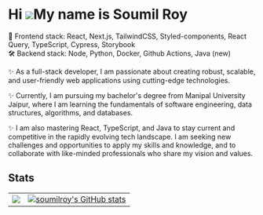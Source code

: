 Hi ![](https://user-images.githubusercontent.com/18350557/176309783-0785949b-9127-417c-8b55-ab5a4333674e.gif)My name is Soumil Roy
==================================================================================================================================

🎨 Frontend stack: React, Next.js, TailwindCSS, Styled-components, React Query, TypeScript, Cypress, Storybook <br />
🛠 Backend stack: Node, Python, Docker, Github Actions, Java (new)

✨ As a full-stack developer, I am passionate about creating robust, scalable, and user-friendly web applications using cutting-edge technologies.

✨ Currently, I am pursuing my bachelor's degree from Manipal University Jaipur, where I am learning the fundamentals of software engineering, data structures, algorithms, and databases. 

✨ I am also mastering React, TypeScript, and Java to stay current and competitive in the rapidly evolving tech landscape. I am seeking new challenges and opportunities to apply my skills and knowledge, and to collaborate with like-minded professionals who share my vision and values.

## Stats

<table>
  <tr>
    <td>
      <a href="http://www.github.com/soumilroy"><img src="https://github-readme-streak-stats.herokuapp.com/?user=soumilroy&stroke=ffffff&background=1c1917&ring=0891b2&fire=0891b2&currStreakNum=ffffff&currStreakLabel=0891b2&sideNums=ffffff&sideLabels=ffffff&dates=ffffff&hide_border=true" /></a>
    </td>
    <td>
  <a href="http://www.github.com/soumilroy"><img src="https://github-readme-stats.vercel.app/api?username=soumilroy&show_icons=true&hide=stars,&count_private=true&title_color=0891b2&text_color=ffffff&icon_color=0891b2&bg_color=1c1917&hide_border=true&show_icons=true" alt="soumilroy's GitHub stats" /></a>
    </td>
  </tr>
</table>
